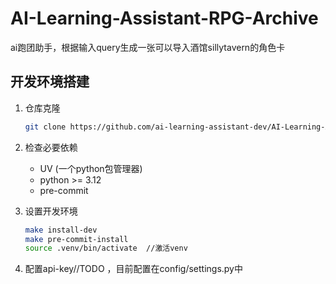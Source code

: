 # AI-Learning-Assistant-RPG-Archive
ai跑团助手，根据输入query生成一张可以导入酒馆sillytavern的角色卡

## 开发环境搭建

1. 仓库克隆

    ```bash
    git clone https://github.com/ai-learning-assistant-dev/AI-Learning-Assistant-RPG-Archive.git
    ```

2. 检查必要依赖
    - UV (一个python包管理器)
    - python >= 3.12
    - pre-commit

3. 设置开发环境
    ```bash
    make install-dev
    make pre-commit-install
    source .venv/bin/activate  //激活venv
    ```
4. 配置api-key//TODO ，目前配置在config/settings.py中
